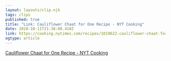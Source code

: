 ```yaml
---
layout: layouts/clip.njk 
tags: clips 
published: true 
title: "Link: Cauliflower Chaat for One Recipe - NYT Cooking" 
date: 2018-10-11T21:38:08.410Z 
link: https://cooking.nytimes.com/recipes/1019622-cauliflower-chaat-for-one?action=click&module=RelatedLinks&pgtype=Article 
ogtype: article 
---
```

[ Cauliflower Chaat for One Recipe - NYT Cooking ]( https://cooking.nytimes.com/recipes/1019622-cauliflower-chaat-for-one?action=click&module=RelatedLinks&pgtype=Article ) 
